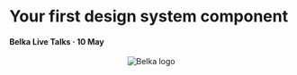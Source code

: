 # Your first design system component
#### Belka Live Talks · 10 May
<p align="center">
  <img src="https://github.com/BelkaLab/your-first-ds-component-react/assets/104076485/fa93b71c-f234-4213-9526-d269bdf21bd6" alt="Belka logo"/>
</p>
